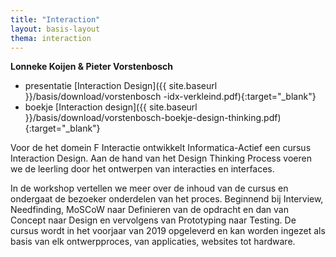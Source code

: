 ```yaml
---
title: "Interaction"
layout: basis-layout
thema: interaction
---
```


**Lonneke Koijen & Pieter Vorstenbosch**

* presentatie [Interaction Design]({{ site.baseurl }}/basis/download/vorstenbosch -idx-verkleind.pdf){:target="_blank"}
* boekje [Interaction design]({{ site.baseurl }}/basis/download/vorstenbosch-boekje-design-thinking.pdf){:target="_blank"}

Voor de het domein F Interactie ontwikkelt Informatica-Actief een cursus Interaction Design. 
Aan de hand van het Design Thinking Process voeren we de leerling door het ontwerpen van interacties en interfaces.

In de workshop vertellen we meer over de inhoud van de cursus en ondergaat de bezoeker onderdelen van het proces. 
Beginnend bij Interview, Needfinding, MoSCoW naar Definieren van de opdracht en dan van Concept naar Design en vervolgens van Prototyping naar Testing. 
De cursus wordt in het voorjaar van 2019 opgeleverd en kan worden ingezet als basis van elk ontwerpproces, 
van applicaties, websites tot hardware.
